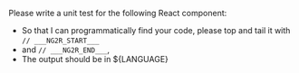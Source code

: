 Please write a unit test for the following React component:

- So that I can programmatically find your code, please top and tail it with `// ___NG2R_START___`
- and `// ___NG2R_END___`,
- The output should be in ${LANGUAGE}


